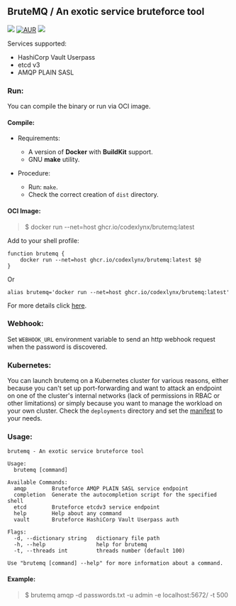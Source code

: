 ## BruteMQ / An exotic service bruteforce tool
[![](https://github.com/codexlynx/brutemq/workflows/CI/badge.svg)](https://github.com/codexlynx/brutemq/actions) [![AUR](https://img.shields.io/github/license/codexlynx/brutemq)](LICENSE) [![](https://goreportcard.com/badge/github.com/codexlynx/brutemq)](https://goreportcard.com/report/github.com/codexlynx/brutemq)

Services supported:

* HashiCorp Vault Userpass
* etcd v3
* AMQP PLAIN SASL

### Run:

You can compile the binary or run via OCI image.

#### Compile:
* Requirements:
    * A version of __Docker__ with __BuildKit__ support.
    * GNU __make__ utility.

* Procedure:
    * Run: `make`.
    * Check the correct creation of `dist` directory.

#### OCI Image:

> $ docker run --net=host ghcr.io/codexlynx/brutemq:latest

Add to your shell profile:
```
function brutemq {
    docker run --net=host ghcr.io/codexlynx/brutemq:latest $@
}
```
Or
```
alias brutemq='docker run --net=host ghcr.io/codexlynx/brutemq:latest'
```

For more details click [here](https://github.com/codexlynx/brutemq/pkgs/container/brutemq).

### Webhook:
Set `WEBHOOK_URL` environment variable to send an http webhook request when the password is discovered.

### Kubernetes:
You can launch brutemq on a Kubernetes cluster for various reasons, either because you can't set up port-forwarding and 
want to attack an endpoint on one of the cluster's internal networks (lack of permissions in RBAC or other limitations) 
or simply because you want to manage the workload on your own cluster. Check the `deployments` directory and set the 
[manifest](deployments/kubernetes_job.yaml) to your needs.

### Usage:

```
brutemq - An exotic service bruteforce tool

Usage:
  brutemq [command]

Available Commands:
  amqp        Bruteforce AMQP PLAIN SASL service endpoint
  completion  Generate the autocompletion script for the specified shell
  etcd        Bruteforce etcdv3 service endpoint
  help        Help about any command
  vault       Bruteforce HashiCorp Vault Userpass auth

Flags:
  -d, --dictionary string   dictionary file path
  -h, --help                help for brutemq
  -t, --threads int         threads number (default 100)

Use "brutemq [command] --help" for more information about a command.
```

#### Example:

> $ brutemq amqp -d passwords.txt -u admin -e localhost:5672/ -t 500
